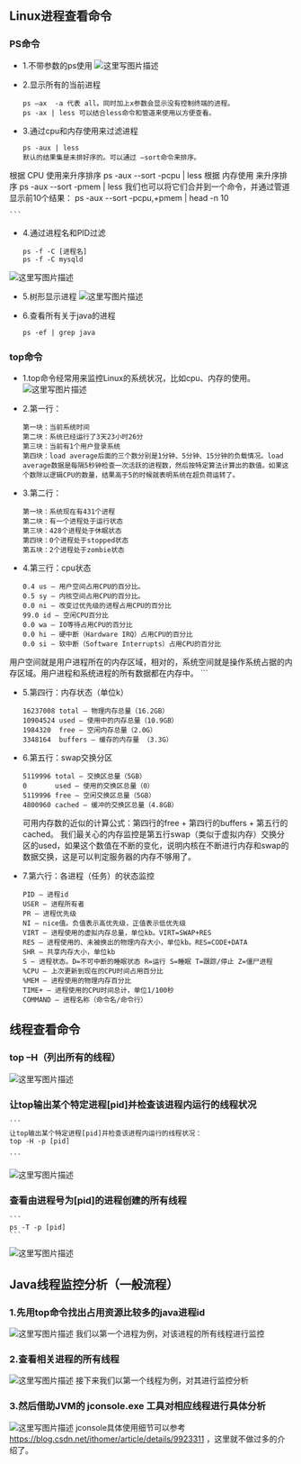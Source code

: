 ﻿## Linux进程查看命令
### PS命令
- 1.不带参数的ps使用
![这里写图片描述](https://img-blog.csdn.net/20180326193105204?watermark/2/text/aHR0cHM6Ly9ibG9nLmNzZG4ubmV0L2xpdWJpbjE5OTFsaXViaW4=/font/5a6L5L2T/fontsize/400/fill/I0JBQkFCMA==/dissolve/70)
- 2.显示所有的当前进程

	```
	ps –ax  -a 代表 all。同时加上x参数会显示没有控制终端的进程。
	ps -ax | less 可以结合less命令和管道来使用以方便查看。
	```
- 3.通过cpu和内存使用来过滤进程

	```
	ps -aux | less
	默认的结果集是未排好序的。可以通过 –sort命令来排序。
根据 CPU 使用来升序排序
	ps -aux --sort -pcpu | less
根据 内存使用 来升序排序
	ps -aux --sort -pmem | less
我们也可以将它们合并到一个命令，并通过管道显示前10个结果：
	ps -aux --sort -pcpu,+pmem | head -n 10

	```
- 4.通过进程名和PID过滤

	```
	ps -f -C [进程名]
	ps -f -C mysqld
	```
![这里写图片描述](https://img-blog.csdn.net/20180326193641782?watermark/2/text/aHR0cHM6Ly9ibG9nLmNzZG4ubmV0L2xpdWJpbjE5OTFsaXViaW4=/font/5a6L5L2T/fontsize/400/fill/I0JBQkFCMA==/dissolve/70)
- 5.树形显示进程
![这里写图片描述](https://img-blog.csdn.net/20180326193834102?watermark/2/text/aHR0cHM6Ly9ibG9nLmNzZG4ubmV0L2xpdWJpbjE5OTFsaXViaW4=/font/5a6L5L2T/fontsize/400/fill/I0JBQkFCMA==/dissolve/70)
- 6.查看所有关于java的进程

	```
	ps -ef | grep java
	```
	
### top命令
- 1.top命令经常用来监控Linux的系统状况，比如cpu、内存的使用。
![这里写图片描述](https://img-blog.csdn.net/20180326194526863?watermark/2/text/aHR0cHM6Ly9ibG9nLmNzZG4ubmV0L2xpdWJpbjE5OTFsaXViaW4=/font/5a6L5L2T/fontsize/400/fill/I0JBQkFCMA==/dissolve/70)
- 2.第一行：

	```
	第一块：当前系统时间
	第二块：系统已经运行了3天23小时26分
	第三块：当前有1个用户登录系统
	第四块：load average后面的三个数分别是1分钟、5分钟、15分钟的负载情况。load average数据是每隔5秒钟检查一次活跃的进程数，然后按特定算法计算出的数值。如果这个数除以逻辑CPU的数量，结果高于5的时候就表明系统在超负荷运转了。
	```
	
- 3.第二行：

	```
	第一块：系统现在有431个进程
	第二块：有一个进程处于运行状态
	第三块：428个进程处于休眠状态
	第四块：0个进程处于stopped状态
	第五块：2个进程处于zombie状态
	```
	
- 4.第三行：cpu状态

	```
	0.4 us — 用户空间占用CPU的百分比。
	0.5 sy — 内核空间占用CPU的百分比。
	0.0 ni — 改变过优先级的进程占用CPU的百分比
	99.0 id — 空闲CPU百分比
	0.0 wa — IO等待占用CPU的百分比
	0.0 hi — 硬中断（Hardware IRQ）占用CPU的百分比
	0.0 si — 软中断（Software Interrupts）占用CPU的百分比
用户空间就是用户进程所在的内存区域，相对的，系统空间就是操作系统占据的内存区域。用户进程和系统进程的所有数据都在内存中。
	```
	
	

- 5.第四行：内存状态（单位k）

	```
	16237008 total — 物理内存总量（16.2GB）
	10904524 used — 使用中的内存总量（10.9GB）
	1984320  free — 空闲内存总量（2.0G）
	3348164  buffers — 缓存的内存量 （3.3G）
	```



- 6.第五行：swap交换分区
	
	```
	5119996 total — 交换区总量（5GB）
	0       used — 使用的交换区总量（0）
	5119996 free — 空闲交换区总量（5GB）
	4800960 cached — 缓冲的交换区总量（4.8GB）
	```

	可用内存数的近似的计算公式：第四行的free + 第四行的buffers + 第五行的cached。
我们最关心的内存监控是第五行swap（类似于虚拟内存）交换分区的used，如果这个数值在不断的变化，说明内核在不断进行内存和swap的数据交换，这是可以判定服务器的内存不够用了。

- 7.第六行：各进程（任务）的状态监控

	```
	PID — 进程id
	USER — 进程所有者
	PR — 进程优先级
	NI — nice值。负值表示高优先级，正值表示低优先级
	VIRT — 进程使用的虚拟内存总量，单位kb。VIRT=SWAP+RES
	RES — 进程使用的、未被换出的物理内存大小，单位kb。RES=CODE+DATA
	SHR — 共享内存大小，单位kb
	S — 进程状态。D=不可中断的睡眠状态 R=运行 S=睡眠 T=跟踪/停止 Z=僵尸进程
	%CPU — 上次更新到现在的CPU时间占用百分比
	%MEM — 进程使用的物理内存百分比
	TIME+ — 进程使用的CPU时间总计，单位1/100秒
	COMMAND — 进程名称（命令名/命令行）
	```

## 线程查看命令
### top –H（列出所有的线程）
![这里写图片描述](https://img-blog.csdn.net/20180326195231168?watermark/2/text/aHR0cHM6Ly9ibG9nLmNzZG4ubmV0L2xpdWJpbjE5OTFsaXViaW4=/font/5a6L5L2T/fontsize/400/fill/I0JBQkFCMA==/dissolve/70)
### 让top输出某个特定进程[pid]并检查该进程内运行的线程状况

	```
	让top输出某个特定进程[pid]并检查该进程内运行的线程状况：
	top -H -p [pid]

	```

![这里写图片描述](https://img-blog.csdn.net/20180326195321929?watermark/2/text/aHR0cHM6Ly9ibG9nLmNzZG4ubmV0L2xpdWJpbjE5OTFsaXViaW4=/font/5a6L5L2T/fontsize/400/fill/I0JBQkFCMA==/dissolve/70)
### 查看由进程号为[pid]的进程创建的所有线程

	```
	ps -T -p [pid]
	```
![这里写图片描述](https://img-blog.csdn.net/20180326194406332?watermark/2/text/aHR0cHM6Ly9ibG9nLmNzZG4ubmV0L2xpdWJpbjE5OTFsaXViaW4=/font/5a6L5L2T/fontsize/400/fill/I0JBQkFCMA==/dissolve/70)

## Java线程监控分析（一般流程）
### 1.先用top命令找出占用资源比较多的java进程id
![这里写图片描述](https://img-blog.csdn.net/20180326212712948?watermark/2/text/aHR0cHM6Ly9ibG9nLmNzZG4ubmV0L2xpdWJpbjE5OTFsaXViaW4=/font/5a6L5L2T/fontsize/400/fill/I0JBQkFCMA==/dissolve/70)
我们以第一个进程为例，对该进程的所有线程进行监控
### 2.查看相关进程的所有线程
![这里写图片描述](https://img-blog.csdn.net/20180326213435746?watermark/2/text/aHR0cHM6Ly9ibG9nLmNzZG4ubmV0L2xpdWJpbjE5OTFsaXViaW4=/font/5a6L5L2T/fontsize/400/fill/I0JBQkFCMA==/dissolve/70)
接下来我们以第一个线程为例，对其进行监控分析
### 3.然后借助JVM的 jconsole.exe  工具对相应线程进行具体分析
![这里写图片描述](https://img-blog.csdn.net/20180326214337895?watermark/2/text/aHR0cHM6Ly9ibG9nLmNzZG4ubmV0L2xpdWJpbjE5OTFsaXViaW4=/font/5a6L5L2T/fontsize/400/fill/I0JBQkFCMA==/dissolve/70)
jconsole具体使用细节可以参考 https://blog.csdn.net/ithomer/article/details/9923311 ，这里就不做过多的介绍了。
